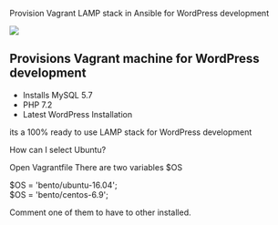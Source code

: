 Provision Vagrant LAMP stack in Ansible for WordPress development

<img src="https://api.travis-ci.com/soroushatarod/Vagrant-Ansible-WordPress-CentOS.svg?branch=master">

<h2>Provisions Vagrant machine for WordPress development</h2>

* Installs MySQL 5.7
* PHP 7.2
* Latest WordPress Installation

its a 100% ready to use LAMP stack for WordPress development

How can I select Ubuntu?

 Open Vagrantfile
There are two variables $OS

$OS = 'bento/ubuntu-16.04'; <br>
$OS = 'bento/centos-6.9';

Comment one of them to have to other installed.


